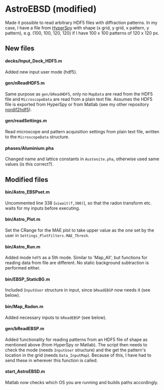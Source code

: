 # AstroEBSD (modified)

Made it possible to read arbitrary HDF5 files with diffraction patterns. In my case, I have a file from [HyperSpy](https://github.com/hyperspy/hyperspy) with shape (x grid, y grid, x pattern, y pattern), e.g. (100, 100, 120, 120) if I have 100 x 100 patterns of 120 x 120 px.

## New files

#### decks/Input_Deck_HDF5.m

Added new input user mode (hdf5).

#### gen/nReadHDF5.m

Same purpose as `gen/bReadHDF5`, only no `MapData` are read from the HDF5 file and `MicroscopeData` are read from a plain text file. Assumes the HDF5 file is exported from HyperSpy or from Matlab (see my other repository [nordif2hdf5](https://github.com/hwagit/nordif2hdf5)).

#### gen/readSettings.m

Read microscope and pattern acquisition settings from plain text file, written to the `MicroscopeData` structure.

#### phases/Aluminium.pha

Changed name and lattice constants in `Austenite.pha`, otherwise used same values (is this correct?).

## Modified files

#### bin/Astro_EBSPset.m

Uncommented line 338 (`uiwait(f,300)`), so that the radon transform etc. waits for my inputs before executing.

#### bin/Astro_Plot.m

Set the CRange for the MAE plot to take upper value as the one set by the user in `Settings_PlotFilters.MAE_Thresh`.

#### bin/Astro_Run.m

Added mode `hdf5` as a 5th mode. Similar to 'Map_All', but functions for reading data from file are different. No static background subtraction is performed either.

#### bin/EBSP_StaticBG.m

Included `InputUser` structure in input, since `bReadEBSP` now needs it (see below).

#### bin/Map_Radon.m

Added necessary inputs to `bReadEBSP` (see below).

#### gen/bReadEBSP.m

Added functionality for reading patterns from an HDF5 file of shape as mentioned above (from HyperSpy or Matlab). The script then needs to check the mode (needs `InputUser` structure) and the get the pattern's location in the grid (needs `Data_InputMap`). Because of this, I have had to send these in wherever this function is called.

#### start_AstroEBSD.m

Matlab now checks which OS you are running and builds paths accordingly.
